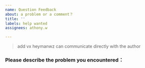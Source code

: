 ```yaml
---
name: Question Feedback
about: a problem or a comment？
title: ''
labels: help wanted
assignees: athony.w

---
```


> add vx heymanwz can communicate directly with the author

### Please describe the problem you encountered：
